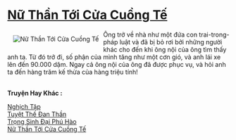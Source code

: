 <a href="https://truyentiki.com/nu-than-toi-cua-cuong-te.33785/" title="Nữ Thần Tới Cửa Cuồng Tế"><h1>Nữ Thần Tới Cửa Cuồng Tế</h1></a><div style="display:table"><img align="right" style="float: left; padding: 10px;" src="https://truyentiki.com/a/img/str/src/33785.jpg" alt="Nữ Thần Tới Cửa Cuồng Tế">Ông trở về nhà như một đứa con trai-trong-pháp luật và đã bị bỏ rơi bởi những người khác cho đến khi ông nội của ông tìm thấy anh ta. Từ đó trở đi, số phận của mình tăng như một cơn gió, và anh lái xe lên đến 90.000 dặm. Ngay cả ông nội của ông đã được phục vụ, và hỏi anh ta đến hàng trăm kế thừa của hàng triệu tính!</div><p><br><b>Truyện Hay Khác :</b></p><a href="https://truyentiki.com/nghich-tap.33784/" alt="Nghịch Tập">Nghịch Tập</a><br/><a href="https://github.com/nownovels/top500/tree/master/truyenhay/33621/" alt="Tuyệt Thế Đan Thần">Tuyệt Thế Đan Thần</a><br/><a href="https://github.com/nownovels/top500/tree/master/truyenhay/33923/" alt="Trọng Sinh Đại Phú Hào">Trọng Sinh Đại Phú Hào</a><br/><a href="https://truyentiki.wordpress.com/2020/06/08/nu-than-toi-cua-cuong-te/" alt="Nữ Thần Tới Cửa Cuồng Tế">Nữ Thần Tới Cửa Cuồng Tế</a><br/>
